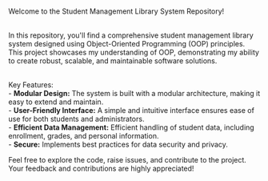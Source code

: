 
<br>Welcome to the Student Management Library System Repository!<br>

<br>In this repository, you'll find a comprehensive student management library system designed using Object-Oriented Programming (OOP) principles. This project showcases my understanding of OOP, demonstrating my ability to create robust, scalable, and maintainable software solutions.<br>

<br>Key Features:
<br>- **Modular Design:** The system is built with a modular architecture, making it easy to extend and maintain.
<br>- **User-Friendly Interface:** A simple and intuitive interface ensures ease of use for both students and administrators.
<br>- **Efficient Data Management:** Efficient handling of student data, including enrollment, grades, and personal information.
<br>- **Secure:** Implements best practices for data security and privacy.

Feel free to explore the code, raise issues, and contribute to the project. Your feedback and contributions are highly appreciated!


